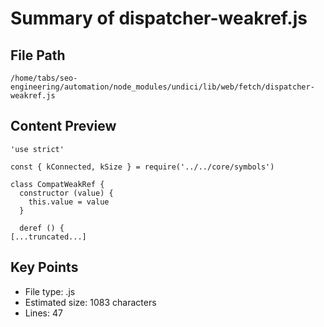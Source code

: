 # Summary of dispatcher-weakref.js
  
## File Path
`/home/tabs/seo-engineering/automation/node_modules/undici/lib/web/fetch/dispatcher-weakref.js`

## Content Preview
```
'use strict'

const { kConnected, kSize } = require('../../core/symbols')

class CompatWeakRef {
  constructor (value) {
    this.value = value
  }

  deref () {
[...truncated...]
```

## Key Points
- File type: .js
- Estimated size: 1083 characters
- Lines: 47
